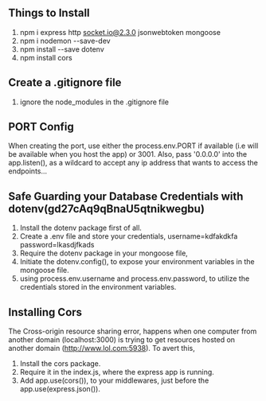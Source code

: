 ## Things to Install

1. npm i express http socket.io@2.3.0 jsonwebtoken mongoose
2. npm i nodemon --save-dev
3. npm install --save dotenv
4. npm install cors


## Create a .gitignore file

1. ignore the node_modules in the .gitignore file


## PORT Config
When creating the port, use either the process.env.PORT if available (i.e will be available when you host the app) or 3001. Also, pass '0.0.0.0' into the app.listen(), as a wildcard to accept any ip address that wants to access the endpoints...

## Safe Guarding your Database Credentials with dotenv(gd27cAq9qBnaU5qtnikwegbu)
1. Install the dotenv package first of all.
2. Create a .env file and store your credentials, username=kdfakdkfa password=lkasdjfkads
3. Require the dotenv package in your mongoose file, 
4. Initiate the dotenv.config(), to expose your environment variables in the mongoose file.
5. using process.env.username and process.env.password, to utilize the credentials stored in the environment variables.

## Installing Cors
The Cross-origin resource sharing error, happens when one computer from another domain (localhost:3000) is trying to get resources hosted on another domain (http://www.lol.com:5938). To avert this, 

1. Install the cors package.
2. Require it in the index.js, where the express app is running.
3. Add app.use(cors()), to your middlewares, just before the app.use(express.json()).
